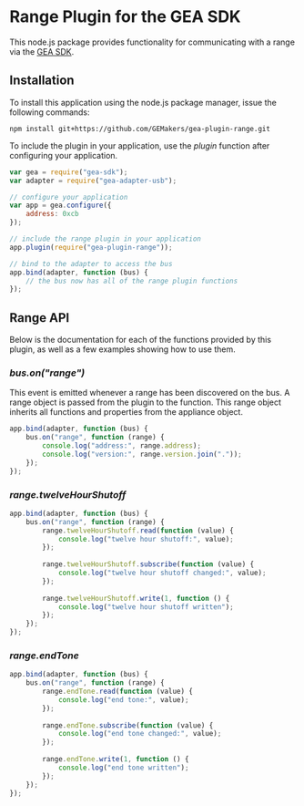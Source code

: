 # Range Plugin for the GEA SDK

This node.js package provides functionality for communicating with a range via the [GEA SDK](https://github.com/GEMakers/gea-sdk).

## Installation
To install this application using the node.js package manager, issue the following commands:

```
npm install git+https://github.com/GEMakers/gea-plugin-range.git
```

To include the plugin in your application, use the *plugin* function after configuring your application.

``` javascript
var gea = require("gea-sdk");
var adapter = require("gea-adapter-usb");

// configure your application
var app = gea.configure({
    address: 0xcb
});

// include the range plugin in your application
app.plugin(require("gea-plugin-range"));

// bind to the adapter to access the bus
app.bind(adapter, function (bus) {
    // the bus now has all of the range plugin functions
});

```

## Range API
Below is the documentation for each of the functions provided by this plugin, as well as a few examples showing how to use them.

### *bus.on("range")*
This event is emitted whenever a range has been discovered on the bus.
A range object is passed from the plugin to the function.
This range object inherits all functions and properties from the appliance object.

``` javascript
app.bind(adapter, function (bus) {
    bus.on("range", function (range) {
        console.log("address:", range.address);
        console.log("version:", range.version.join("."));
    });
});

```

### *range.twelveHourShutoff*

``` javascript
app.bind(adapter, function (bus) {
    bus.on("range", function (range) {
        range.twelveHourShutoff.read(function (value) {
            console.log("twelve hour shutoff:", value);
        });
        
        range.twelveHourShutoff.subscribe(function (value) {
            console.log("twelve hour shutoff changed:", value);
        });
        
        range.twelveHourShutoff.write(1, function () {
            console.log("twelve hour shutoff written");
        });
    });
});

```

### *range.endTone*

``` javascript
app.bind(adapter, function (bus) {
    bus.on("range", function (range) {
        range.endTone.read(function (value) {
            console.log("end tone:", value);
        });
        
        range.endTone.subscribe(function (value) {
            console.log("end tone changed:", value);
        });
        
        range.endTone.write(1, function () {
            console.log("end tone written");
        });
    });
});

```
